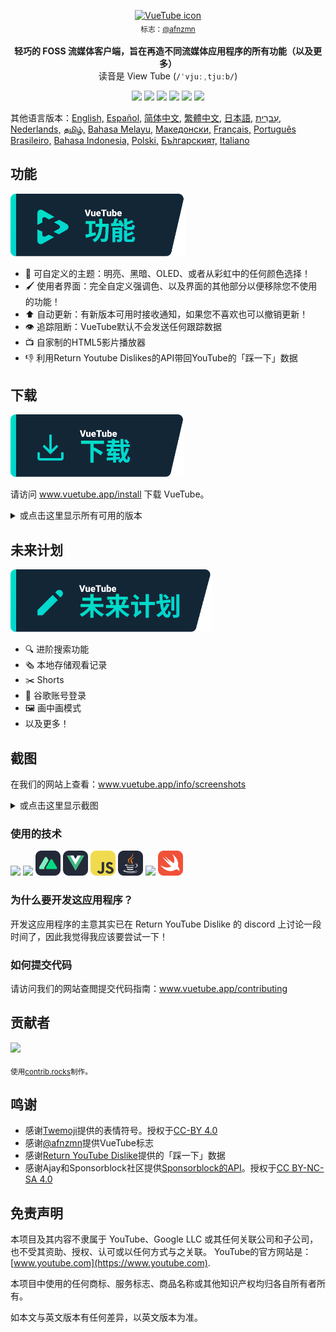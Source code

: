 <p align="center">
  <a href="https://vuetube.app/">
    <img src="https://cdn.discordapp.com/attachments/751596360108605500/980418672331988992/VueTube_Dark.svg" alt="VueTube icon" width="500"/>
  </a>
  </br>
  <sub>标志：<a href="https://github.com/afnzmn">@afnzmn</a></sub>
  </br>
  </br>
<strong>轻巧的 FOSS 流媒体客户端，旨在再造不同流媒体应用程序的所有功能（以及更多）</strong>
</br>
读音是 View Tube (<code>/ˈvjuːˌtjuːb/</code>)
</p>

<p align="center">
  <a href="https://github.com/VueTubeApp/VueTube/blob/main/LICENSE" alt="License"><img src="https://img.shields.io/github/license/VueTubeApp/VueTube"></img></a>
  <a href="https://github.com/VueTubeApp/VueTube/actions/workflows/ci.yml" alt="CI"><img src="https://github.com/VueTubeApp/VueTube/actions/workflows/ci.yml/badge.svg"></img></a>
  <a href="https://reddit.com/r/vuetube" alt="Reddit"><img src="https://img.shields.io/reddit/subreddit-subscribers/vuetube?label=r%2FVuetube&logo=reddit&logoColor=white"></img></a>
  <a href="https://t.me/VueTube" alt="Telegram"><img src="https://img.shields.io/endpoint?label=VueTube&url=https%3A%2F%2Ftelegram-badge-4mbpu8e0fit4.runkit.sh%2F%3Furl%3Dhttps%3A%2F%2Ft.me%2FVuetube"></img></a>
  <a href="https://discord.gg/7P8KJrdd5W" alt="Discord"><img src="https://img.shields.io/discord/946587366242533377?label=Discord&style=flat&logo=discord&logoColor=white"></img></a>
  <a href="https://twitter.com/VueTubeApp" alt="Twitter"><img src="https://img.shields.io/twitter/follow/VueTubeApp?label=Follow&style=flat&logo=twitter"></img></a>
</p>

其他语言版本：[English,](readme.md) [Español,](readme.es.md) [简体中文,](readme.zh-hans.md) [繁體中文,](readme.zh-hant.md) [日本語,](readme.ja.md) [עִברִית,](readme.he.md) [Nederlands,](readme.nl.md) [தமிழ்,](readme.ta.md) [Bahasa Melayu,](readme.ms.md) [Македонски,](readme.mk.md) [Français,](readme.fr.md) [Português Brasileiro,](readme.pt-br.md) [Bahasa Indonesia,](readme.id.md) [Polski,](readme.pl.md) [Бъ̀лгарският,](readme.bg.md) [Italiano](readme.it.md)

## 功能

<img src="./resources/readme-zh-hans/Features.zh-hans.svg" alt="VueTube icon" height="100"/>

- 🎨 可自定义的主题：明亮、黑暗、OLED、或者从彩虹中的任何颜色选择！
- 🖌️ 使用者界面：完全自定义强调色、以及界面的其他部分以便移除您不使用的功能！
- ⬆️ 自动更新：有新版本可用时接收通知，如果您不喜欢也可以撤销更新！
- 👁️ 追踪阻断：VueTube默认不会发送任何跟踪数据
- 📺 自家制的HTML5影片播放器
- 👎 利用Return Youtube Dislikes的API带回YouTube的「踩一下」数据

## 下载

<img src="./resources/readme-zh-hans/Install.zh-hans.svg" alt="VueTube icon" height="100"/>

请访问 www.vuetube.app/install 下载 VueTube。

<details>
  <summary>或点击这里显示所有可用的版本</summary>
<br />

### 安卓/Android
| <a href=https://nightly.link/VueTubeApp/VueTube/workflows/ci/main/android.zip><img id="im" width="200" src=./resources/getunstable.png></a>  | <a href=https://github.com/VueTubeApp/VueTube/releases/download/0.2/VueTube-Canary-June-15-2022.apk><img id="im" width="200" src=./resources/getcanary.png></a> | <a href=https://vuetube.app/install><img id="im" width="200" src=./resources/getstable.png></a>  |
| ------------- | ------------- |  ------------- |
| 有最新的功能，并且经常有更新，但bug也最常见。 | bug比unstable较少，功能也比stable稍新 | 由于VueTube尚未完成开发，暂时未有Stable版本下载 |
  

### iOS
| <a href=https://nightly.link/VueTubeApp/VueTube/workflows/ci/main/iOS.zip><img id="im" width="200" src=./resources/getunstable.png></a>  | <a href=https://cdn.discordapp.com/attachments/949908267855921163/972164558930198528/VueTube-Canary-May-6-2022.ipa><img id="im" width="200" src=./resources/getcanary.png></a> | <a href=https://vuetube.app/install><img id="im" width="200" src=./resources/getstable.png></a>  |
| ------------- | ------------- |  ------------- |
| 有最新的功能，并且经常有更新，但bug也最常见。 | bug比unstable较少，功能也比stable稍新 | 由于VueTube尚未完成开发，暂时未有Stable版本下载 |
  
</details>

## 未来计划

<img src="./resources/readme-zh-hans/Plans.zh-hans.svg" alt="VueTube icon" height="100"/>

- 🔍 进阶搜索功能
- 🗞️ 本地存储观看记录
- ✂️ Shorts
- 🧑 谷歌账号登录
- 🖼️ 画中画模式
- 以及更多！

## 截图

在我们的网站上查看：www.vuetube.app/info/screenshots

<details>
  <summary> 或点击这里显示截图  </summary>
<br />
  
<img src="https://vuetube.app/wtch.png" width="400">
<img src="https://vuetube.app/stng.png" width="400">
<img src="https://vuetube.app/srch.png" width="400">
     
</details>

### 使用的技术

<a href="https://capacitorjs.com/solution/vue"><img src="https://cdn.discordapp.com/attachments/953538236716814356/955694368742834176/Capacitator-Dark.svg" height=40/></a> <a href="https://vuetifyjs.com/"><img src="https://cdn.discordapp.com/attachments/810799100940255260/973719873467342908/Vuetify-Dark.svg" height=40/></a> <a href="https://nuxtjs.org/"><img src="https://github.com/tandpfun/skill-icons/raw/main/icons/NuxtJS-Dark.svg" height=40/></a> <a href="https://vuejs.org/"><img src="https://github.com/tandpfun/skill-icons/raw/main/icons/VueJS-Dark.svg" height=40/></a> <a href="https://javascript.com/"><img src="https://github.com/tandpfun/skill-icons/raw/main/icons/JavaScript.svg" height=40/></a> <a href="https://java.com/"><img src="https://github.com/tandpfun/skill-icons/raw/main/icons/Java-Dark.svg" height=40/></a> <a href="https://gradle.com/"><img src="https://cdn.discordapp.com/attachments/810799100940255260/955691550560636958/Gradle.svg" height=40/></a> <a href="https://developer.apple.com/swift/"><img src="https://github.com/tandpfun/skill-icons/raw/main/icons/Swift.svg" height=40/></a>

### 为什么要开发这应用程序？

开发这应用程序的主意其实已在 Return YouTube Dislike 的 discord 上讨论一段时间了，因此我觉得我应该要尝试一下！
### 如何提交代码

请访问我们的网站查閲提交代码指南：www.vuetube.app/contributing

## 贡献者 

<a href="https://github.com/VueTubeApp/VueTube/graphs/contributors">
  <img src="https://contrib.rocks/image?repo=VueTubeApp/VueTube" />
</a>

<sub>使用[contrib.rocks](https://contrib.rocks)制作。</sub>

## 鸣谢 

- 感谢[Twemoji](https://twemoji.twitter.com/)提供的表情符号。授权于[CC-BY 4.0](https://creativecommons.org/licenses/by/4.0/)
- 感谢[@afnzmn](https://github.com/afnzmn)提供VueTube标志
- 感谢[Return YouTube Dislike](https://returnyoutubedislike.com)提供的「踩一下」数据
- 感谢Ajay和Sponsorblock社区提供[Sponsorblock的API](http://sponsorblock.ajay.app/)。授权于[CC BY-NC-SA 4.0](https://creativecommons.org/licenses/by-nc-sa/4.0/) 
## 免责声明

本项目及其内容不隶属于 YouTube、Google LLC 或其任何关联公司和子公司，也不受其资助、授权、认可或以任何方式与之关联。 YouTube的官方网站是：[www.youtube.com](https://www.youtube.com).

本项目中使用的任何商标、服务标志、商品名称或其他知识产权均归各自所有者所有。

如本文与英文版本有任何差异，以英文版本为准。
